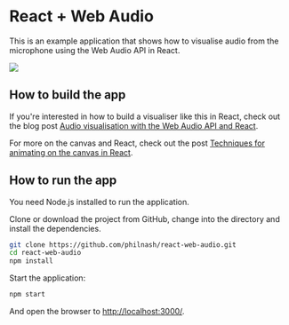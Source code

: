 # React + Web Audio

This is an example application that shows how to visualise audio from the microphone using the Web Audio API in React.

![](https://s3.amazonaws.com/com.twilio.prod.twilio-docs/images/f45ncza6SRuSXhp7iE4XODmWWhy1_uqWUTbJy9Mg1uB8Eo.width-500.png)

## How to build the app

If you're interested in how to build a visualiser like this in React, check out the blog post [Audio visualisation with the Web Audio API and React](https://www.twilio.com/blog/audio-visualisation-web-audio-api--react).

For more on the canvas and React, check out the post [Techniques for animating on the canvas in React](https://philna.sh/blog/2018/09/27/techniques-for-animating-on-the-canvas-in-react/).

## How to run the app

You need Node.js installed to run the application.

Clone or download the project from GitHub, change into the directory and install the dependencies.

```bash
git clone https://github.com/philnash/react-web-audio.git
cd react-web-audio
npm install
```

Start the application:

```bash
npm start
```

And open the browser to [http://localhost:3000/](localhost:3000).
